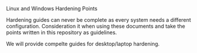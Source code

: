 Linux and Windows Hardening Points

Hardening guides can never be complete as every system needs a different configuration. Consideration it when using these documents and take the points written in this repository as guidelines.

We will provide compelte guides for desktop/laptop hardening.
